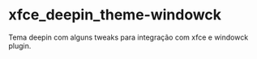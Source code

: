 # xfce_deepin_theme-windowck
Tema deepin com alguns tweaks para integração com xfce e windowck plugin.
